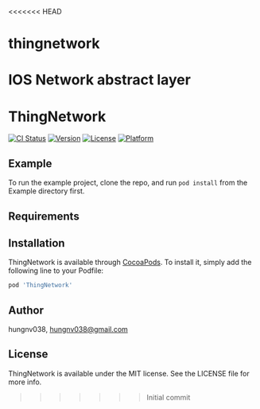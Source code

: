 <<<<<<< HEAD
# thingnetwork
IOS Network abstract layer
=======
# ThingNetwork

[![CI Status](https://img.shields.io/travis/hungnv038/ThingNetwork.svg?style=flat)](https://travis-ci.org/hungnv038/ThingNetwork)
[![Version](https://img.shields.io/cocoapods/v/ThingNetwork.svg?style=flat)](https://cocoapods.org/pods/ThingNetwork)
[![License](https://img.shields.io/cocoapods/l/ThingNetwork.svg?style=flat)](https://cocoapods.org/pods/ThingNetwork)
[![Platform](https://img.shields.io/cocoapods/p/ThingNetwork.svg?style=flat)](https://cocoapods.org/pods/ThingNetwork)

## Example

To run the example project, clone the repo, and run `pod install` from the Example directory first.

## Requirements

## Installation

ThingNetwork is available through [CocoaPods](https://cocoapods.org). To install
it, simply add the following line to your Podfile:

```ruby
pod 'ThingNetwork'
```

## Author

hungnv038, hungnv038@gmail.com

## License

ThingNetwork is available under the MIT license. See the LICENSE file for more info.
>>>>>>> Initial commit
